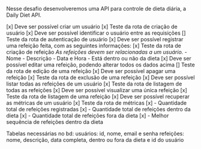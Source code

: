 Nesse desafio desenvolveremos uma API para controle de dieta diária, a Daily Diet API.


[x] Deve ser possível criar um usuário
    [x] Teste da rota de criação de usuário
[x] Deve ser possível identificar o usuário entre as requisições
    [] Teste da rota de autenticação de usuário
[x] Deve ser possível registrar uma refeição feita, com as seguintes informações:
    [x] Teste da rota de criação de refeição
    *As refeições devem ser relacionadas a um usuário.*
    - Nome
    - Descrição
    - Data e Hora
    - Está dentro ou não da dieta
[x] Deve ser possível editar uma refeição, podendo alterar todos os dados acima
    [] Teste da rota de edição de uma refeição
[x] Deve ser possível apagar uma refeição
    [x] Teste da rota de exclusão de uma refeição
[x] Deve ser possível listar todas as refeições de um usuário
    [x] Teste da rota de listagem de todas as refeições
[x] Deve ser possível visualizar uma única refeição
    [x] Teste da rota de listagem de uma refeição
[x] Deve ser possível recuperar as métricas de um usuário
    [x] Teste da rota de métricas
        [x] - Quantidade total de refeições registradas
        [x] - Quantidade total de refeições dentro da dieta
        [x] - Quantidade total de refeições fora da dieta
        [x] - Melhor sequência de refeições dentro da dieta


Tabelas necessárias no bd:
usuários: id, nome, email e senha
refeições: nome, descrição, data completa, dentro ou fora da dieta e id do usuário
